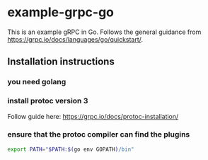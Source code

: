 # example-grpc-go

This is an example gRPC in Go. Follows the general guidance from <https://grpc.io/docs/languages/go/quickstart/>.

## Installation instructions

### you need golang

### install protoc version 3

Follow guide here: <https://grpc.io/docs/protoc-installation/>

### ensure that the protoc compiler can find the plugins

```sh
export PATH="$PATH:$(go env GOPATH)/bin"
```
